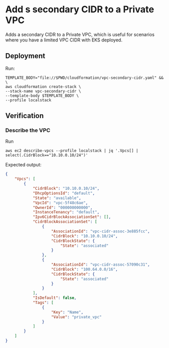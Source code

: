 # Add s secondary CIDR to a Private VPC

Adds a secondary CIDR to a Private VPC, which is useful for scenarios where you have a limited VPC CIDR with EKS deployed.

## Deployment

Run:

```shell
TEMPLATE_BODY="file://$PWD/cloudformation/vpc-secondary-cidr.yaml" && \
aws cloudformation create-stack \
--stack-name vpc-secondary-cidr \
--template-body $TEMPLATE_BODY \
--profile localstack
```

## Verification

### Describe the VPC

Run

```shell
aws ec2 describe-vpcs --profile localstack | jq '.Vpcs[] | select(.CidrBlock=="10.10.0.10/24")'  
```

Expected output:

```json
{
    "Vpcs": [
        {
            "CidrBlock": "10.10.0.10/24",
            "DhcpOptionsId": "default",
            "State": "available",
            "VpcId": "vpc-5f48c6ae",
            "OwnerId": "000000000000",
            "InstanceTenancy": "default",
            "Ipv6CidrBlockAssociationSet": [],
            "CidrBlockAssociationSet": [
                {
                    "AssociationId": "vpc-cidr-assoc-3e885fcc",
                    "CidrBlock": "10.10.0.10/24",
                    "CidrBlockState": {
                        "State": "associated"
                    }
                },
                {
                    "AssociationId": "vpc-cidr-assoc-57090c31",
                    "CidrBlock": "100.64.0.0/16",
                    "CidrBlockState": {
                        "State": "associated"
                    }
                }
            ],
            "IsDefault": false,
            "Tags": [
                {
                    "Key": "Name",
                    "Value": "private_vpc"
                }
            ]
        }
    ]
}
```
